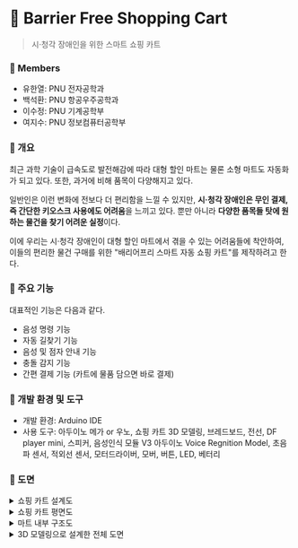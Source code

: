 # 🛒 Barrier Free Shopping Cart
> 시·청각 장애인을 위한 스마트 쇼핑 카트

### 📌 Members
* 유한열: PNU 전자공학과
* 백석환: PNU 항공우주공학과
* 이수정: PNU 기계공학부
* 여지수: PNU 정보컴퓨터공학부

### 📌 개요
최근 과학 기술이 급속도로 발전해감에 따라 대형 할인 마트는 물론 소형 마트도 자동화가 되고 있다. 또한, 과거에 비해 품목이 다양해지고 있다.

일반인은 이런 변화에 전보다 더 편리함을 느낄 수 있지만, **시·청각 장애인은 무인 결제, 즉 간단한 키오스크 사용에도 어려움**을 느끼고 있다. 뿐만 아니라 **다양한 품목들 탓에 원하는 물건을 찾기 어려운 실정**이다.

이에 우리는 시·청각 장애인이 대형 할인 마트에서 겪을 수 있는 어려움들에 착안하여, 이들의 편리한 물건 구매를 위한 "배리어프리 스마트 자동 쇼핑 카트"를 제작하려고 한다.

### 📌 주요 기능
대표적인 기능은 다음과 같다.

- 음성 명령 기능
- 자동 길찾기 기능
- 음성 및 점자 안내 기능
- 충돌 감지 기능
- 간편 결제 기능 (카트에 물품 담으면 바로 결제)

### 📌 개발 환경 및 도구
* 개발 환경: Arduino IDE
* 사용 도구: 아두이노 메가 or 우노, 쇼핑 카트 3D 모델링, 브레드보드, 전선, DF player mini, 스피커, 음성인식 모듈 V3 아두이노 Voice Regnition Model, 초음파 센서, 적외선 센서, 모터드라이버, 모버, 버튼, LED, 베터리


### 📌 도면

<details>
<summary>쇼핑 카트 설계도</summary>
<img width="800" alt="스크린샷 2023-07-29 오전 12 05 13" src="https://github.com/YeoJiSu/barrier-free-shopping-cart/assets/76769044/fc163cca-7ea1-42c0-8f9e-974f5c768b48"> (by 석환)
</details>
  
<details>
<summary>쇼핑 카트 평면도</summary>
<img width="800" alt="스크린샷 2023-07-29 오전 12 04 15" src="https://github.com/YeoJiSu/barrier-free-shopping-cart/assets/76769044/306f1d71-ec22-413b-83e7-648f673314a4"> (by 지수)
</details>

<details>
<summary>마트 내부 구조도</summary>
<img width="800" alt="스크린샷 2023-07-29 오전 12 13 18" src="https://github.com/YeoJiSu/barrier-free-shopping-cart/assets/76769044/4ef81217-a6d5-47d3-8266-bdef49cf5575"> (by 지수)
</details> 

<details>
<summary>3D 모델링으로 설계한 전체 도면</summary>
<img width="400" alt="스크린샷 2023-07-29 오전 12 08 26" src="https://github.com/YeoJiSu/barrier-free-shopping-cart/assets/76769044/e58bb35a-eccb-47bf-95e1-2a50016a17f6">
<img width="400" alt="스크린샷 2023-07-29 오전 12 08 26" src="https://github.com/YeoJiSu/barrier-free-shopping-cart/assets/76769044/4eb7c2dd-8b6d-4b9c-a467-2e138a2aac45">
<img width="400" alt="스크린샷 2023-07-29 오전 12 08 26" src="https://github.com/YeoJiSu/barrier-free-shopping-cart/assets/76769044/60fdb06b-02ab-49e2-a696-53a483c9b596">
<img width="400" alt="스크린샷 2023-07-29 오전 12 08 26" src="https://github.com/YeoJiSu/barrier-free-shopping-cart/assets/76769044/45be16cb-ff23-4fde-9445-b4b98be844c6"> (by 석환)
</details> 

